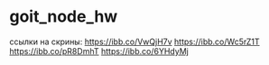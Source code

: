 # goit_node_hw

ссылки на скрины:
https://ibb.co/VwQjH7v
https://ibb.co/Wc5rZ1T
https://ibb.co/pR8DmhT
https://ibb.co/6YHdyMj
